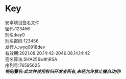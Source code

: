 # Key
安卓项目签名文件  
密码:123456  
别名:key0  
别名密码:123456  
发行人:wyq0918dev  
有效期:2021.08.20.14:42-2046.08.14.14:42  
签名算法:SHA256withRSA  
序列号:76595625  
***特别警告:此文件使用权归开发者所有,未经允许禁止擅自动用!***
